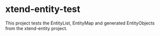 xtend-entity-test
====================

This project tests the EntityList, EntityMap and generated EntityObjects from the xtend-entity project.

